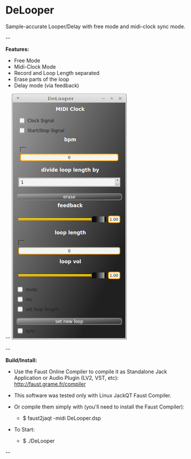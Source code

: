 # DeLooper
Sample-accurate Looper/Delay with free mode and midi-clock sync mode.

--

__Features:__
* Free Mode
* Midi-Clock Mode
* Record and Loop Length separated
* Erase parts of the loop
* Delay mode (via feedback)


--
![screenshot](https://raw.githubusercontent.com/sonejostudios/DeLooper/master/DeLooper.png "DeLooper (JackQT)")

-- 

__Build/Install:__
* Use the Faust Online Compiler to compile it as Standalone Jack Application or Audio Plugin (LV2, VST, etc): http://faust.grame.fr/compiler
* This software was tested only with Linux JackQT Faust Compiler.
* Or compile them simply with (you'll need to install the Faust Compiler): 
  * $ faust2jaqt -midi DeLooper.dsp

* To Start:
  * $ ./DeLooper


--

